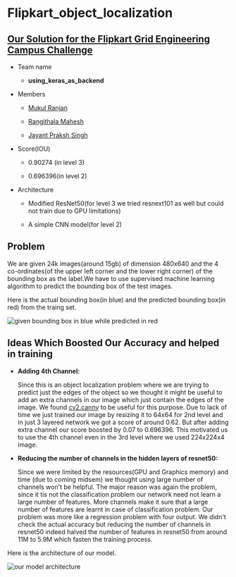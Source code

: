 # Flipkart_object_localization


## [Our Solution for the Flipkart Grid Engineering Campus Challenge](https://dare2compete.com/o/Flipkart-GRiD-Teach-The-Machines-2019-74928)
   
  - Team name
  
       - **using_keras_as_backend**
  
  - Members
  
      - [Mukul Ranjan](https://github.com/mukul54)
  
      - [Rangithala Mahesh](https://github.com/Mahesh1735)
                   
      - [Jayant Praksh Singh](https://github.com/jayantp07)
  
  - Score(IOU) 
  
       - 0.90274 (in level 3)
  
       - 0.696396(in level 2)
  
  - Architecture
  
     - Modified ResNet50(for level 3 we tried resnext101 as well but could not train due to GPU limitations)
     
     - A simple CNN model(for level 2)

     
## Problem
   We are given 24k images(around 15gb) of dimension 480x640 and the 4 co-ordinates(of the upper left corner and the lower right corner) of the bounding box as the label.We have to use supervised machine learning algorithm to predict the bounding box of the test images.
   
   Here is the actual bounding box(in blue) and the predicted bounding box(in red) from the traing set.
   
   ![given bounding box in blue while predicted in red](https://github.com/mukul54/Flipkart-Grid-Challenge/blob/master/images/pred_det.png)
## Ideas Which Boosted Our Accuracy and helped in training
   
   - **Adding 4th Channel:**
   
       Since this is an object localization problem where we are trying to predict just the edges of the object so we thought it might be useful to add an extra channels in our image which just contain the edges of the image. We found [cv2.canny](https://docs.opencv.org/3.1.0/da/d22/tutorial_py_canny.html) to be useful for this purpose. Due to lack of time we just trained our image by resizing it to 64x64 for 2nd level and in just 3 layered network we got a score of around 0.62. But after adding extra channel our score boosted by 0.07 to 0.696396. This motivated us to use the 4th channel even in the 3rd level where we used 224x224x4 image.
     
   - **Reducing the number of channels in the hidden layers of resnet50:**
        
        Since we were limited by the resources(GPU and Graphics memory) and time (due to coming midsem) we thought using large number of channels won't be helpful. The major reason was again the problem, since it tis not the classification problem our network need not learn a large number of features. More channels make it sure that a large number of features are learnt in case of classification problem. Our problem was more like a regression problem with four output. We didn't check the actual accuracy but reducing the number of channels in resnet50 indeed halved the number of features in resnet50 from around 11M to 5.9M which fasten the training process.
        
Here is the architecture of our model.
        
   ![our model architecture](https://github.com/mukul54/Flipkart-Grid-Challenge/blob/master/images/model.png)
        
